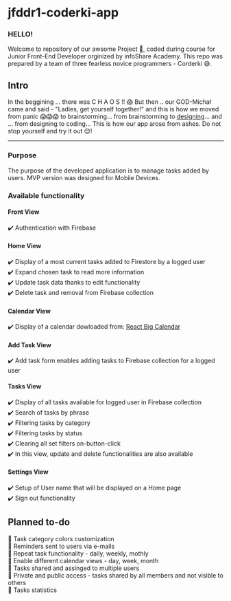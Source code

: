 # jfddr1-coderki-app

### HELLO!

Welcome to repository of our awsome Project 🥳, coded during course for Junior Front-End Developer orginized by infoShare Academy.
This repo was prepared by a team of three fearless novice programmers - Corderki 😅.

## Intro

In the beggining ... there was C H A O S !! 😱
But then .. our GOD-Michał came and said - "Ladies, get yourself together!" and this is how we moved from panic 😱😱😱 to brainstorming... from brainstorming to [designing](https://www.figma.com/file/Vdc9NAoXsnLe1xI7zgxeLe/Home-Manager?node-id=44%3A0)... and ... from designing to coding... This is how our app arose from ashes. Do not stop yourself and try it out 😊!

---

### Purpose

The purpose of the developed application is to manage tasks added by users. MVP version was designed for Mobile Devices.

### Available functionality

#### Front View

:heavy_check_mark: Authentication with Firebase

#### Home View

:heavy_check_mark: Display of a most current tasks added to Firestore by a logged user\
:heavy_check_mark: Expand chosen task to read more information\
:heavy_check_mark: Update task data thanks to edit functionality\
:heavy_check_mark: Delete task and removal from Firebase collection

#### Calendar View

:heavy_check_mark: Display of a calendar dowloaded from: [React Big Calendar](https://github.com/jquense/react-big-calendar)

#### Add Task View

:heavy_check_mark: Add task form enables adding tasks to Firebase collection for a logged user

#### Tasks View

:heavy_check_mark: Display of all tasks available for logged user in Firebase collection\
:heavy_check_mark: Search of tasks by phrase\
:heavy_check_mark: Filtering tasks by category\
:heavy_check_mark: Filtering tasks by status\
:heavy_check_mark: Clearing all set filters on-button-click\
:heavy_check_mark: In this view, update and delete functionalities are also available

#### Settings View

:heavy_check_mark: Setup of User name that will be displayed on a Home page\
:heavy_check_mark: Sign out functionality

## Planned to-do

:pushpin: Task category colors customization\
:pushpin: Reminders sent to users via e-mails\
:pushpin: Repeat task functionality - daily, weekly, mothly\
:pushpin: Enable different calendar views - day, week, month\
:pushpin: Tasks shared and assinged to multiple users\
:pushpin: Private and public access - tasks shared by all members and not visible to others\
:pushpin: Tasks statistics
